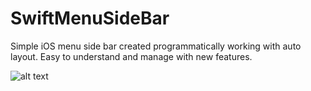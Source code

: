 # SwiftMenuSideBar
Simple iOS menu side bar created programmatically working with auto layout. Easy to understand and manage with new features.

![alt text](https://imgur.com/a/110uB)
